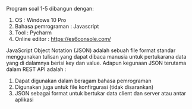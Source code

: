 Program soal 1-5 dibangun dengan:
1. OS : Windows 10 Pro
2. Bahasa pemrograman : Javascript
3. Tool : Pycharm
4. Online editor : https://es6console.com/

JavaScript Object Notation (JSON) adalah sebuah file format standar menggunakan tulisan yang dapat dibaca manusia untuk pertukarana data yang di dalamnya berisi key dan value. Adapun kegunaan JSON terutama dalam REST API adalah :
1. Dapat digunakan dalam beragam bahasa pemrograman
2. Digunakan juga untuk file konfirgurasi (tidak disarankan)
3. JSON sebagai format untuk bertukar data client dan server atau antar aplikasi
